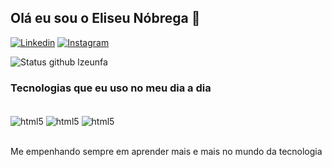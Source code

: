
## Olá eu sou o Eliseu Nóbrega 👾

[![Linkedin](https://img.shields.io/badge/LinkedIn-0077B5?style=for-the-badge&logo=linkedin&logoColor=white)](https://www.linkedin.com/in/eliseu-n%C3%B3brega-ferraz-de-azevedo-37a397341/)
[![Instagram](https://img.shields.io/badge/Instagram-E4405F?style=for-the-badge&logo=instagram&logoColor=white)](https://www.instagram.com/lzeu._/)

![Status github lzeunfa](https://github-readme-stats.vercel.app/api?username=lzeunfa&show_icons=true&theme=tokyonight)

### Tecnologias que eu uso no meu dia a dia

<div style="display=inline_block"><br/>
  <img align="center" alt="html5" src="https://img.shields.io/badge/HTML5-E34F26?style=for-the-badge&logo=html5&logoColor=white">
  <img align="center" alt="html5" src="https://img.shields.io/badge/CSS3-1572B6?style=for-the-badge&logo=css3&logoColor=white">
  <img align="center" alt="html5" src="https://img.shields.io/badge/JavaScript-F7DF1E?style=for-the-badge&logo=javascript&logoColor=black">
</div><br/>

Me empenhando sempre em aprender mais e mais no mundo da tecnologia

